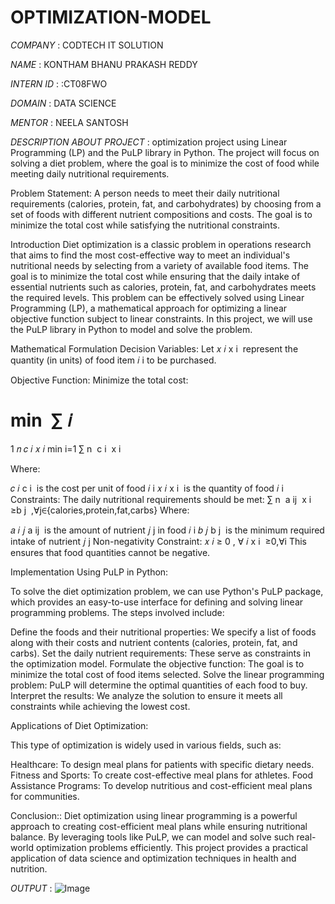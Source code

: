 # OPTIMIZATION-MODEL

*COMPANY* : CODTECH IT SOLUTION

*NAME* : KONTHAM BHANU PRAKASH REDDY

*INTERN ID* : :CT08FWO

*DOMAIN* : DATA SCIENCE

*MENTOR* : NEELA SANTOSH

*DESCRIPTION ABOUT PROJECT* :
optimization project using Linear Programming (LP) and the PuLP library in Python. The project will focus on solving a diet problem, where the goal is to minimize the cost of food while meeting daily nutritional requirements.

Problem Statement:
A person needs to meet their daily nutritional requirements (calories, protein, fat, and carbohydrates) by choosing from a set of foods with different nutrient compositions and costs. The goal is to minimize the total cost while satisfying the nutritional constraints.

Introduction
Diet optimization is a classic problem in operations research that aims to find the most cost-effective way to meet an individual's nutritional needs by selecting from a variety of available food items. The goal is to minimize the total cost while ensuring that the daily intake of essential nutrients such as calories, protein, fat, and carbohydrates meets the required levels. This problem can be effectively solved using Linear Programming (LP), a mathematical approach for optimizing a linear objective function subject to linear constraints. In this project, we will use the PuLP library in Python to model and solve the problem.

Mathematical Formulation
Decision Variables:
Let 
𝑥
𝑖
x 
i
​
  represent the quantity (in units) of food item 
𝑖
i to be purchased.

Objective Function:
Minimize the total cost:

min
⁡
∑
𝑖
=
1
𝑛
𝑐
𝑖
𝑥
𝑖
min 
i=1
∑
n
​
 c 
i
​
 x 
i
​
 
Where:

𝑐
𝑖
c 
i
​
  is the cost per unit of food 
𝑖
i
𝑥
𝑖
x 
i
​
  is the quantity of food 
𝑖
i
Constraints:
The daily nutritional requirements should be met:
∑
n
​
 a 
ij
​
 x 
i
​
 ≥b 
j
​
 ,∀j∈{calories,protein,fat,carbs}
Where:

𝑎
𝑖
𝑗
a 
ij
​
  is the amount of nutrient 
𝑗
j in food 
𝑖
i
𝑏
𝑗
b 
j
​
  is the minimum required intake of nutrient 
𝑗
j
Non-negativity Constraint:
𝑥
𝑖
≥
0
,
∀
𝑖
x 
i
​
 ≥0,∀i
This ensures that food quantities cannot be negative.

Implementation Using PuLP in Python:

To solve the diet optimization problem, we can use Python's PuLP package, which provides an easy-to-use interface for defining and solving linear programming problems. The steps involved include:

Define the foods and their nutritional properties: We specify a list of foods along with their costs and nutrient contents (calories, protein, fat, and carbs).
Set the daily nutrient requirements: These serve as constraints in the optimization model.
Formulate the objective function: The goal is to minimize the total cost of food items selected.
Solve the linear programming problem: PuLP will determine the optimal quantities of each food to buy.
Interpret the results: We analyze the solution to ensure it meets all constraints while achieving the lowest cost.

Applications of Diet Optimization:

This type of optimization is widely used in various fields, such as:

Healthcare: To design meal plans for patients with specific dietary needs.
Fitness and Sports: To create cost-effective meal plans for athletes.
Food Assistance Programs: To develop nutritious and cost-efficient meal plans for communities.

Conclusion::
Diet optimization using linear programming is a powerful approach to creating cost-efficient meal plans while ensuring nutritional balance. By leveraging tools like PuLP, we can model and solve such real-world optimization problems efficiently. This project provides a practical application of data science and optimization techniques in health and nutrition.

*OUTPUT* :
![Image](https://github.com/user-attachments/assets/9e612889-714f-4e01-9be6-1bcac28bbd3d)

